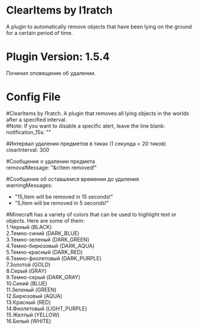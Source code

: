 # ClearItems by l1ratch
A plugin to automatically remove objects that have been lying on the ground <br>
for a certain period of time.

# Plugin Version: 1.5.4
Починил оповещение об удалении.<br>

# Config File
#ClearItems by l1ratch. A plugin that removes all lying objects in the worlds after a specified interval.<br>
#Note: If you want to disable a specific alert, leave the line blank: notification_15s: ""<br>

#Интервал удаления предметов в тиках (1 секунда = 20 тиков)<br>
clearInterval: 300<br>

#Сообщение о удалении предмета<br>
removalMessage: "&cItem removed!"<br>

#Сообщение об оставшемся времении до удаления<br>
warningMessages:
- "15,Item will be removed in 15 seconds!"<br>
- "5,Item will be removed in 5 seconds!"<br>

#Minecraft has a variety of colors that can be used to highlight text or objects. Here are some of them:<br>
  1.Черный (BLACK)<br>
  2.Темно-синий (DARK_BLUE)<br>
  3.Темно-зеленый (DARK_GREEN)<br>
  4.Темно-бирюзовый (DARK_AQUA)<br>
  5.Темно-красный (DARK_RED)<br>
  6.Темно-фиолетовый (DARK_PURPLE)<br>
  7.Золотой (GOLD)<br>
  8.Серый (GRAY)<br>
  9.Темно-серый (DARK_GRAY)<br>
  10.Синий (BLUE)<br>
  11.Зеленый (GREEN)<br>
  12.Бирюзовый (AQUA)<br>
  13.Красный (RED)<br>
  14.Фиолетовый (LIGHT_PURPLE)<br>
  15.Желтый (YELLOW)<br>
  16.Белый (WHITE)<br>
